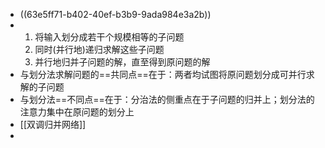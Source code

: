 - ((63e5ff71-b402-40ef-b3b9-9ada984e3a2b))
- 1. 将输入划分成若干个规模相等的子问题
  2. 同时(并行地)递归求解这些子问题
  3. 并行地归并子问题的解，直至得到原问题的解
- 与划分法求解问题的==共同点==在于：两者均试图将原问题划分成可并行求解的子问题
- 与划分法==不同点==在于：分治法的侧重点在于子问题的归并上；划分法的注意力集中在原问题的划分上
- [[双调归并网络]]
-